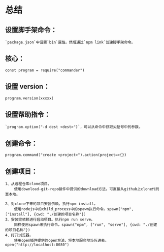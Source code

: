 # 总结

## 设置脚手架命令：
    `package.json`中设置`bin`属性。然后通过`npm link`创建脚手架命令。

## 核心：
    const program = require("commander")

## 设置 version：
    program.version(xxxxx)

## 设置帮助指令：
    `program.option("-d dest <dest>")`，可以从命令中获取尖括号中的参数。

## 创建命令：
    program.command("create <project>").action(project=>{})

## 创建项目：
    1、从远程仓库clone项目。
        使用download-git-repo插件中提供的download方法，可直接从github上clone代码至本地。
    
    2、对clone下来的项目安装依赖。执行npm install。
        使用nodejs中的child_process中的spawn执行命令。spawn("npm", ["install"], {cwd: "./创建的项目名称"})
    3、安装完依赖进行启动项目。执行npm run serve。
        同样使用spawn来执行命令。spawn("npm", ["run", "serve"], {cwd: "./创建的项目名称"})
    4、打开浏览器。
        使用open插件提供的open方法，将本地服务地址传进去。open("http://localhost:8080")
